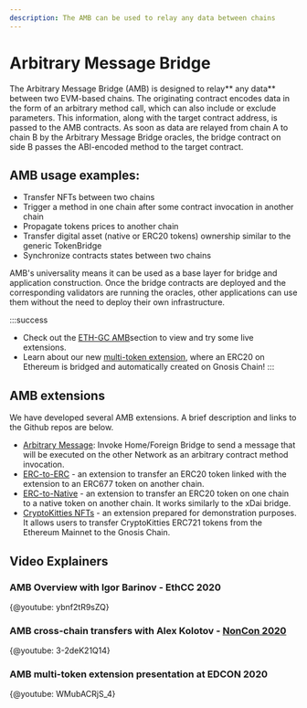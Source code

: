 ```yaml
---
description: The AMB can be used to relay any data between chains
---
```


# Arbitrary Message Bridge

The Arbitrary Message Bridge (AMB) is designed to relay** any data** between two EVM-based chains. The originating contract encodes data in the form of an arbitrary method call, which can also include or exclude parameters. This information, along with the target contract address, is passed to the AMB contracts. As soon as data are relayed from chain A to chain B by the Arbitrary Message Bridge oracles, the bridge contract on side B passes the ABI-encoded method to the target contract.

## **AMB usage examples:**

* Transfer NFTs between two chains
* Trigger a method in one chain after some contract invocation in another chain
* Propagate tokens prices to another chain
* Transfer digital asset (native or ERC20 tokens) ownership similar to the generic TokenBridge
* Synchronize contracts states between two chains

AMB's universality means it can be used as a base layer for bridge and application construction. Once the bridge contracts are deployed and the corresponding validators are running the oracles, other applications can use them without the need to deploy their own infrastructure.

:::success
* Check out the [ETH-GC AMB](/bridges/eth-gc/)section to view and try some live extensions.
* Learn about our new [multi-token extension](/bridges/eth-gc/extensions/multi-token/), where an ERC20 on Ethereum is bridged and automatically created on Gnosis Chain!
:::

## AMB extensions

We have developed several AMB extensions. A brief description and links to the Github repos are below.

* [Arbitrary Message](https://github.com/poanetwork/tokenbridge-contracts/tree/master/contracts/upgradeable_contracts/arbitrary_message): Invoke Home/Foreign Bridge to send a message that will be executed on the other Network as an arbitrary contract method invocation.
* [ERC-to-ERC](https://github.com/poanetwork/tokenbridge-contracts/tree/master/contracts/upgradeable_contracts/amb_erc677_to_erc677) - an extension to transfer an ERC20 token linked with the extension to an ERC677 token on another chain.
* [ERC-to-Native](https://github.com/poanetwork/tokenbridge-contracts/tree/master/contracts/upgradeable_contracts/erc20_to_native) - an extension to transfer an ERC20 token on one chain to a native token on another chain. It works similarly to the xDai bridge.
* [CryptoKitties NFTs](https://github.com/poanetwork/cryptokitties-xdai-demo) - an extension prepared for demonstration purposes. It allows users to transfer CryptoKitties ERC721 tokens from the Ethereum Mainnet to the Gnosis Chain.

## Video Explainers

### AMB Overview with Igor Barinov - EthCC 2020

{@youtube: ybnf2tR9sZQ}

### AMB cross-chain transfers with Alex Kolotov - [NonCon 2020](https://noncon.org)

{@youtube: 3-2deK21Q14}

### AMB multi-token extension presentation at EDCON 2020

{@youtube: WMubACRjS_4}